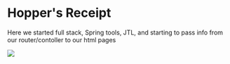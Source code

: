 # Hopper's Receipt

Here we started full stack, Spring tools, JTL, and starting to pass info from our router/contoller to our html pages

![](https://github.com/lisabroadhead/JAVA-coding-dojo/blob/main/springProjects/com.codingdojo.hoppersHat/Screen%20Shot%202022-04-08%20at%205.10.49%20PM.png)
